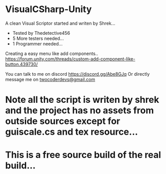 # VisualCSharp-Unity

A clean Visual Scriptor started and writen by Shrek...

- Tested by Thedetective456
- 5 More testers needed...
- 1 Programmer needed...

Creating a easy menu like add components..
https://forum.unity.com/threads/custom-add-component-like-button.439730/

You can talk to me on discord
https://discord.gg/Abe8GJq
Or directly message me on
twocoderdevs@gmail.com

# Note all the script is writen by shrek and the project has no assets from outside sources except for guiscale.cs and tex resource...
# This is a free source build of the real build...
